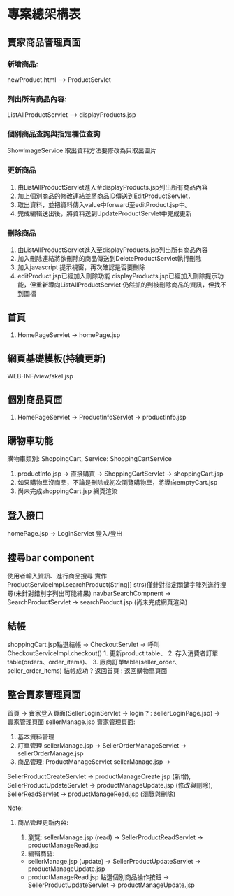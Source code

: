 # 專案總架構表

## 賣家商品管理頁面

### 新增商品:
newProduct.html --> ProductServlet

### 列出所有商品內容:
ListAllProductServlet --> displayProducts.jsp


### 個別商品查詢與指定欄位查詢
ShowImageService 取出資料方法要修改為只取出圖片


### 更新商品
1. 由ListAllProductServlet進入至displayProducts.jsp列出所有商品內容
2. 加上個別商品的修改連結並將商品ID傳送到EditProductServlet，
3. 取出資料，並把資料傳入value中forward至editProduct.jsp中。
4. 完成編輯送出後，將資料送到UpdateProductServlet中完成更新


### 刪除商品
1. 由ListAllProductServlet進入至displayProducts.jsp列出所有商品內容
2. 加入刪除連結將欲刪除的商品傳送到DeleteProductServlet執行刪除
3. 加入javascript 提示視窗，再次確認是否要刪除
4. editProduct.jsp已經加入刪除功能
displayProducts.jsp已經加入刪除提示功能，但重新導向ListAllProductServlet
仍然抓的到被刪除商品的資訊，但找不到圖檔



## 首頁
1. HomePageServlet -> homePage.jsp

## 網頁基礎模板(持續更新)
WEB-INF/view/skel.jsp

## 個別商品頁面
1. HomePageServlet -> ProductInfoServlet -> productInfo.jsp

## 購物車功能
購物車類別: ShoppingCart, Service: ShoppingCartService
1. productInfo.jsp -> 直接購買 -> ShoppingCartServlet -> shoppingCart.jsp
2. 如果購物車沒商品，不論是刪除或初次瀏覽購物車，將導向emptyCart.jsp
3. 尚未完成shoppingCart.jsp 網頁渲染

## 登入接口
homePage.jsp -> LoginServlet 登入/登出


## 搜尋bar component
使用者輸入資訊、進行商品搜尋
實作ProductServiceImpl.searchProduct(String[] strs)僅針對指定關鍵字陣列進行搜尋(未針對錯別字列出可能結果)
navbarSearchCompnent -> SearchProductServlet -> searchProduct.jsp (尚未完成網頁渲染)

## 結帳
shoppingCart.jsp點選結帳 -> CheckoutServlet 
-> 呼叫CheckoutServiceImpl.checkout() 
	1. 更新product table、
	2. 存入消費者訂單table(orders、order_items)、
	3. 廠商訂單table(seller_order、seller_order_items)
結帳成功 ? 返回首頁 : 返回購物車頁面


## 整合賣家管理頁面
首頁 -> 賣家登入頁面(SellerLoginServlet -> login ? : sellerLoginPage.jsp) -> 賣家管理頁面 sellerManage.jsp
賣家管理頁面: 
1. 基本資料管理 
2. 訂單管理 sellerManage.jsp -> SellerOrderManageServlet -> sellerOrderManage.jsp
3. 商品管理: ProductManageServlet
sellerManage.jsp -> 

SellerProductCreateServlet -> productManageCreate.jsp (新增), 
SellerProductUpdateServlet -> productManageUpdate.jsp (修改與刪除), 
SellerReadServlet -> productManageRead.jsp (瀏覽與刪除)


Note:
1. 商品管理更新內容:

	1. 瀏覽: sellerManage.jsp (read) -> SellerProductReadServlet -> productManageRead.jsp
	2. 編輯商品: 
	* sellerManage.jsp (update) -> SellerProductUpdateServlet -> productManageUpdate.jsp
	* productManageRead.jsp 點選個別商品操作按鈕 -> SellerProductUpdateServlet -> productManageUpdate.jsp





